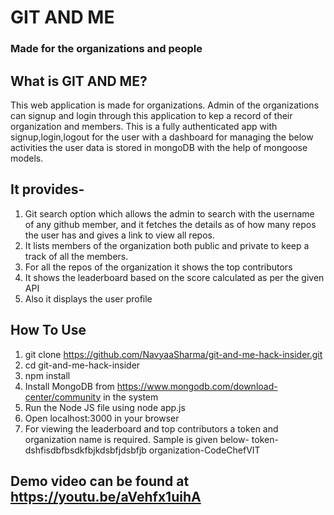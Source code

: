 # GIT AND ME

### Made for the organizations and people


## What is GIT AND ME?
This web application is made for organizations. Admin of the organizations can signup and login through this application to kep a record of their organization and members. This is a fully authenticated app with signup,login,logout for the user with a dashboard for managing the below activities the user data is stored in mongoDB with the help of mongoose models. 
## It provides- 
1. Git search option which allows the admin to search with the username of any github member, and it fetches the details as of how many repos the user has and gives a link to view all repos. 
2. It lists members of the organization both public and private to keep a track of all the members. 
3. For all the repos of the organization it shows the top contributors 
4. It shows the leaderboard based on the score calculated as per the given API 
5. Also it displays the user profile

## How To Use

1) git clone https://github.com/NavyaaSharma/git-and-me-hack-insider.git
2) cd git-and-me-hack-insider
3) npm install
4) Install MongoDB from https://www.mongodb.com/download-center/community in the system
5) Run the Node JS file using
    node app.js
6) Open localhost:3000 in your browser
7) For viewing the leaderboard and top contributors a token and organization name is required. Sample is given below-
    token-dshfisdbfbsdkfbjkdsbfjdsbfjb
    organization-CodeChefVIT

## Demo video can be found at https://youtu.be/aVehfx1uihA
